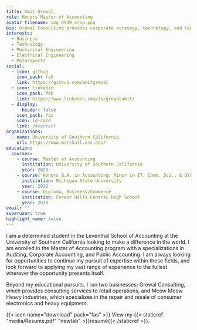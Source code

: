 ```yaml
---
title: Amit Grewal
role: Honors Master of Accounting
avatar_filename: img_0949_crop.png
bio: Grewal Consulting provides corporate strategy, technology, and legal services.
interests:
  - Business
  - Technology
  - Mechanical Engineering
  - Electrical Engineering
  - Motorsports
social:
  - icon: github
    icon_pack: fab
    link: https://github.com/amitgrewal
  - icon: linkedin
    icon_pack: fab
    link: https://www.linkedin.com/in/grewalamit/
  - display:
      header: false
    icon_pack: fas
    icon: id-card
    link: /#contact
organizations:
  - name: University of Southern California
    url: https://www.marshall.usc.edu/
education:
  courses:
    - course: Master of Accounting
      institution: University of Southern California
      year: 2023
    - course: Honors B.A. in Accounting; Minor in IT, Comm. Sci., & Global Development
      institution: Michigan State University
      year: 2022
    - course: Diploma, Business/Commerce
      institution: Forest Hills Central High School
      year: 2019
email: ""
superuser: true
highlight_name: false
---
```

I am a determined student in the Leventhal School of Accounting at the University of Southern California looking to make a difference in the world. I am enrolled in the Master of Accounting program with a specializations in Auditing, Corporate Accounting, and Public Accounting. I am always looking for opportunities to continue my pursuit of expertise within these fields, and look forward to applying my vast range of experience to the fullest wherever the opportunity presents itself. 

Beyond my educational pursuits, I run two businesses; Grewal Consulting, which provides consulting services to retail operations, and Meow Meow Heavy Industries, which specializes in the repair and resale of consumer electronics and heavy equipment.

{{< icon name="download" pack="fas" >}} View my {{< staticref "media/Resume.pdf" "newtab" >}}resumé{{< /staticref >}}.

